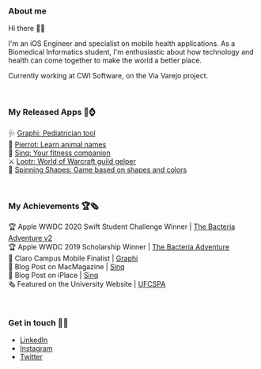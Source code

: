 ### About me 
Hi there 👋🏽

I'm an iOS Engineer and specialist on mobile health applications. As a Biomedical Informatics student, I'm enthusiastic about how technology and health can come together to make the world a better place.

Currently working at CWI Software, on the Via Varejo project.

<br>

### My Released Apps 📱⌚️
🩺 [Graphi: Pediatrician tool](https://apps.apple.com/br/app/graphi/id1463434493)<br>
🦜 [Pierrot: Learn animal names](https://apps.apple.com/br/app/pierrot-learn-animal-names/id1519122608)<br>
🦖 [Sinq: Your fitness companion](https://apps.apple.com/br/app/sinq-your-fitness-companion/id1523343191?l=en)<br>
⚔️ [Lootr: World of Warcraft guild gelper](https://apps.apple.com/us/app/lootr/id1484236646)<br>
🔶 [Spinning Shapes: Game based on shapes and colors](https://apps.apple.com/br/app/spinning-shapes/id1475284364)

<br>

### My Achievements 🏆🗞
🏆 Apple WWDC 2020 Swift Student Challenge Winner | [The Bacteria Adventure v2](https://github.com/rodrigowoulddo/WWDC-2020-Playground) <br>
🏆 Apple WWDC 2019 Scholarship Winner | [The Bacteria Adventure](https://github.com/rodrigowoulddo/WWDC-2019-Playground) <br>
🏅 Claro Campus Mobile Finalist | [Graphi](https://poatek.com/2020/03/18/my-experience-at-campus-mobile-2020/) <br>
📰 Blog Post on MacMagazine | [Sinq](https://macmagazine.uol.com.br/post/2020/10/07/crie-metas-e-ganhe-recompensas-se-exercitando-com-o-sinq/) <br>
📰 Blog Post on iPlace | [Sinq](https://somos.lojaiplace.com.br/2020/11/28/exercicios-fisicos-supere-metas-e-ganhe-recompensas-no-sinq/) <br>
🗞 Featured on the University Website | [UFCSPA](https://www.ufcspa.edu.br/noticias/noticias-para-docentes-e-taes/34-meu-perfil/imprensa/noticias/1049-estudante-da-ufcspa-e-premiado-em-concurso-da-apple)

<br>

### Get in touch 🔗📩
- [LinkedIn](https://www.linkedin.com/in/rodrigofgiglio/)
- [Instagram](https://www.instagram.com/rodrigowoulddo/)
- [Twitter](https://twitter.com/rodrigowoulddo)
